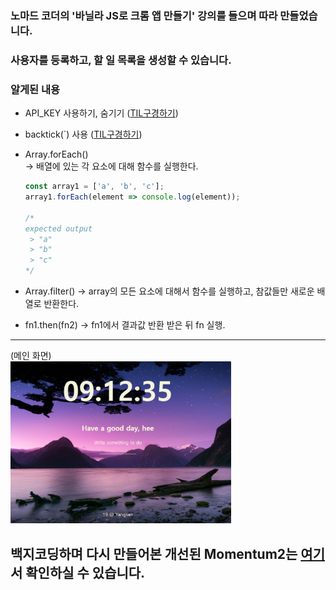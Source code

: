 
### 노마드 코더의 '바닐라 JS로 크롬 앱 만들기' 강의를 들으며 따라 만들었습니다.  

### 사용자를 등록하고, 할 일 목록을 생성할 수 있습니다.  

### 알게된 내용
- API_KEY 사용하기, 숨기기 ([TIL구경하기](https://github.com/SeongheeJeon/TIL/blob/master/JavaScript/API_KEY%20%EC%88%A8%EA%B8%B0%EA%B8%B0.md))
- backtick(`) 사용  ([TIL구경하기](https://github.com/SeongheeJeon/TIL/blob/master/JavaScript/backtick(%60).md))
- Array.forEach()  
  -> 배열에 있는 각 요소에 대해 함수를 실행한다.

  ```jsx
  const array1 = ['a', 'b', 'c'];
  array1.forEach(element => console.log(element));

  /* 
  expected output
   > "a"
   > "b"
   > "c"
  */
  ```

- Array.filter()
  -> array의 모든 요소에 대해서 함수를 실행하고, 참값들만 새로운 배열로 반환한다.

- fn1.then(fn2)
  -> fn1에서 결과값 반환 받은 뒤 fn 실행.

---


(메인 화면)  
<img src="images/example.png" width="70%"></img>
  
## 백지코딩하며 다시 만들어본 개선된 Momentum2는 [여기](https://github.com/SeongheeJeon/Momentum2.git)서 확인하실 수 있습니다.
